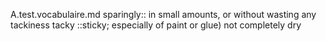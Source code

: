 A.test.vocabulaire.md
sparingly:: in small amounts, or without wasting any
tackiness tacky ::sticky; especially of paint or glue) not completely dry
